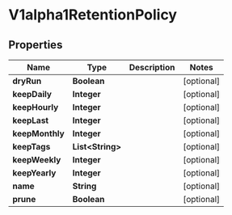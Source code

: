 
# V1alpha1RetentionPolicy

## Properties
Name | Type | Description | Notes
------------ | ------------- | ------------- | -------------
**dryRun** | **Boolean** |  |  [optional]
**keepDaily** | **Integer** |  |  [optional]
**keepHourly** | **Integer** |  |  [optional]
**keepLast** | **Integer** |  |  [optional]
**keepMonthly** | **Integer** |  |  [optional]
**keepTags** | **List&lt;String&gt;** |  |  [optional]
**keepWeekly** | **Integer** |  |  [optional]
**keepYearly** | **Integer** |  |  [optional]
**name** | **String** |  |  [optional]
**prune** | **Boolean** |  |  [optional]



